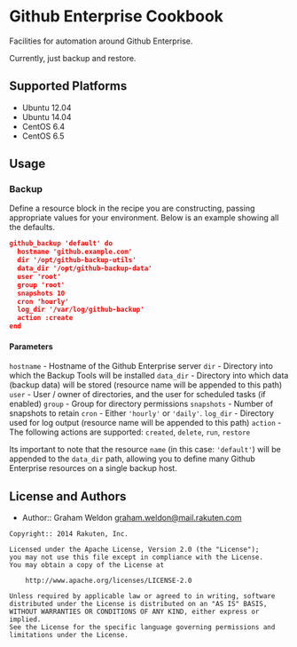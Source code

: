 # Github Enterprise Cookbook

Facilities for automation around Github Enterprise.

Currently, just backup and restore.

## Supported Platforms

* Ubuntu 12.04
* Ubuntu 14.04
* CentOS 6.4
* CentOS 6.5

## Usage

### Backup

Define a resource block in the recipe you are constructing, passing appropriate values for your environment. Below is an example showing all the defaults.

```json
github_backup 'default' do
  hostname 'github.example.com'
  dir '/opt/github-backup-utils'
  data_dir '/opt/github-backup-data'
  user 'root'
  group 'root'
  snapshots 10
  cron 'hourly'
  log_dir '/var/log/github-backup'
  action :create
end
```

#### Parameters

`hostname` - Hostname of the Github Enterprise server
`dir` - Directory into which the Backup Tools will be installed
`data_dir` - Directory into which data (backup data) will be stored (resource name will be appended to this path)
`user` - User / owner of directories, and the user for scheduled tasks (if enabled)
`group` - Group for directory permissions
`snapshots` - Number of snapshots to retain
`cron` - Either `'hourly'` or `'daily'`.
`log_dir` - Directory used for log output (resource name will be appended to this path)
`action` - The following actions are supported: `created`, `delete`, `run`, `restore`

Its important to note that the resource `name` (in this case: `'default'`) will be appended to the `data_dir` path, allowing you to define many Github Enterprise resources on a single backup host.

## License and Authors

- Author:: Graham Weldon <graham.weldon@mail.rakuten.com>

```text
Copyright:: 2014 Rakuten, Inc.

Licensed under the Apache License, Version 2.0 (the "License");
you may not use this file except in compliance with the License.
You may obtain a copy of the License at

    http://www.apache.org/licenses/LICENSE-2.0

Unless required by applicable law or agreed to in writing, software
distributed under the License is distributed on an "AS IS" BASIS,
WITHOUT WARRANTIES OR CONDITIONS OF ANY KIND, either express or implied.
See the License for the specific language governing permissions and
limitations under the License.
```
